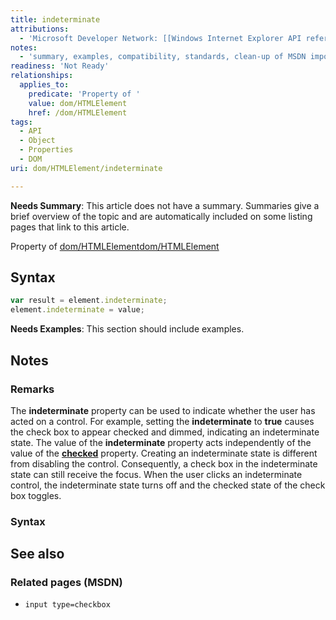 ```yaml
---
title: indeterminate
attributions:
  - 'Microsoft Developer Network: [[Windows Internet Explorer API reference](http://msdn.microsoft.com/en-us/library/ie/hh828809%28v=vs.85%29.aspx) Article]'
notes:
  - 'summary, examples, compatibility, standards, clean-up of MSDN import'
readiness: 'Not Ready'
relationships:
  applies_to:
    predicate: 'Property of '
    value: dom/HTMLElement
    href: /dom/HTMLElement
tags:
  - API
  - Object
  - Properties
  - DOM
uri: dom/HTMLElement/indeterminate

---
```

**Needs Summary**: This article does not have a summary. Summaries give a brief overview of the topic and are automatically included on some listing pages that link to this article.

Property of [dom/HTMLElement](/dom/HTMLElement)[dom/HTMLElement](/dom/HTMLElement)

## Syntax

``` js
var result = element.indeterminate;
element.indeterminate = value;
```

**Needs Examples**: This section should include examples.

## Notes

### Remarks

The **indeterminate** property can be used to indicate whether the user has acted on a control. For example, setting the **indeterminate** to **true** causes the check box to appear checked and dimmed, indicating an indeterminate state. The value of the **indeterminate** property acts independently of the value of the [**checked**](/html/attributes/checked) property. Creating an indeterminate state is different from disabling the control. Consequently, a check box in the indeterminate state can still receive the focus. When the user clicks an indeterminate control, the indeterminate state turns off and the checked state of the check box toggles.

### Syntax

## See also

### Related pages (MSDN)

-   `input type=checkbox`
